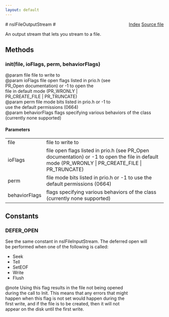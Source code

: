 ```yaml
---
layout: default
---
```

<div class='links' style='float:right'><a href="../index.html">Index</a>
<a href="http://dxr.mozilla.org/mozilla-central/source/netwerk/base/public/nsIFileStreams.idl">Source file</a>
</div>
# nsIFileOutputStream #
  
An output stream that lets you stream to a file.  
  

## Methods ##

### init(file, ioFlags, perm, behaviorFlags) ###
  
@param file          file to write to  
@param ioFlags       file open flags listed in prio.h (see  
                     PR_Open documentation) or -1 to open the  
                     file in default mode (PR_WRONLY |  
                     PR_CREATE_FILE | PR_TRUNCATE)  
@param perm          file mode bits listed in prio.h or -1 to  
                     use the default permissions (0664)  
@param behaviorFlags flags specifying various behaviors of the class  
       (currently none supported)  
  

#### Parameters ####

<table>

<tr>
<td>file</td>
<td>file to write to  
</td>
</tr>

<tr>
<td>ioFlags</td>
<td>file open flags listed in prio.h (see  
                     PR_Open documentation) or -1 to open the  
                     file in default mode (PR_WRONLY |  
                     PR_CREATE_FILE | PR_TRUNCATE)  
</td>
</tr>

<tr>
<td>perm</td>
<td>file mode bits listed in prio.h or -1 to  
                     use the default permissions (0664)  
</td>
</tr>

<tr>
<td>behaviorFlags</td>
<td>flags specifying various behaviors of the class  
       (currently none supported)  
</td>
</tr>

</table>

## Constants ##

### DEFER_OPEN ###
  
See the same constant in nsIFileInputStream. The deferred open will  
be performed when one of the following is called:  
  - Seek  
  - Tell  
  - SetEOF  
  - Write  
  - Flush  
  
@note Using this flag results in the file not being opened  
      during the call to Init.  This means that any errors that might  
      happen when this flag is not set would happen during the  
      first write, and if the file is to be created, then it will not  
      appear on the disk until the first write.  
  

